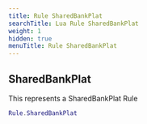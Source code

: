 ```yaml
---
title: Rule SharedBankPlat
searchTitle: Lua Rule SharedBankPlat
weight: 1
hidden: true
menuTitle: Rule SharedBankPlat
---
```

## SharedBankPlat

This represents a SharedBankPlat Rule
```lua
Rule.SharedBankPlat
```